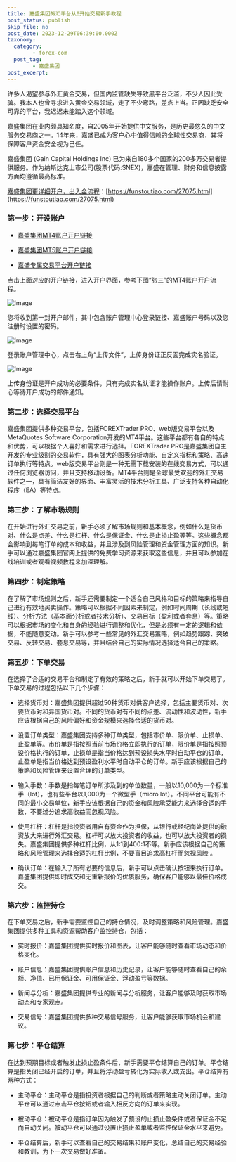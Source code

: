 ```yaml
---
title: 嘉盛集团外汇平台从0开始交易新手教程
post_status: publish
skip_file: no
post_date: 2023-12-29T06:39:00.000Z
taxonomy:
  category:
        - forex-com
  post_tag:
        - 嘉盛集团
post_excerpt: 
---
```

许多人渴望参与外汇黄金交易，但国内监管缺失导致黑平台泛滥，不少人因此受骗。我本人也曾寻求进入黄金交易领域，走了不少弯路，差点上当。正因缺乏安全可靠的平台，我迟迟未能踏入这个领域。

嘉盛集团在业内颇具知名度，自2005年开始提供中文服务，是历史最悠久的中文服务交易商之一。14年来，嘉盛已成为客户心中值得信赖的全球性交易商，其将保障客户资金安全视为己任。

嘉盛集团 (Gain Capital Holdings Inc) 已为来自180多个国家的200多万交易者提供服务。作为纳斯达克上市公司(股票代码:SNEX)，嘉盛在管理、财务和信息披露方面均遵循最高标准。

[嘉盛集团更详细开户，出入金流程](https://funstoutiao.com/27075.html)：[https://funstoutiao.com/27075.html](https://funstoutiao.com/27075.html)

### 第一步：开设账户

* [嘉盛集团MT4账户开户链接](https://s.ssgg.net/jsmt4)

* [嘉盛集团MT5账户开户链接](https://s.ssgg.net/jsmt5)

* [嘉盛专属交易平台开户链接](https://s.ssgg.net/js)

点击上面对应的开户链接，进入开户界面，参考下图“张三”的MT4账户开户流程。

![Image](https://prod-files-secure.s3.us-west-2.amazonaws.com/39ed1227-6d7d-4570-be36-9ccd4a2c4241/7a167aea-686b-400d-af59-4e18eb607a40/640.png?X-Amz-Algorithm=AWS4-HMAC-SHA256&X-Amz-Content-Sha256=UNSIGNED-PAYLOAD&X-Amz-Credential=ASIAZI2LB466SO775EO4%2F20251031%2Fus-west-2%2Fs3%2Faws4_request&X-Amz-Date=20251031T221308Z&X-Amz-Expires=3600&X-Amz-Security-Token=IQoJb3JpZ2luX2VjEFYaCXVzLXdlc3QtMiJGMEQCID1fSLVQUZEzp6%2Bvx%2FmkRed66wopaezyst8iCAGbscXGAiBTuDMyAqSHwEqleOR31fC7zJVYN6sWz89EWHgGeD8%2F8Cr%2FAwgfEAAaDDYzNzQyMzE4MzgwNSIMnd65GOKJaHmw%2FgGNKtwD%2BcPKTL4r08v%2FyQ2CiaB9sal3rPluDUgkem%2BAeeuR6fS%2BCBAofDok9enZzr30DdcGWJt%2FfYczk5%2Bb4i6yeMNVDZdTUgBz385%2BAGTXr3hyou3gOo%2FKrIAgibyH1%2Fg0cA1VeHN1IUiEozzWXJ2LMYjwWxaOtBuDpRQyvxU4Aic89m%2BgWBvleXmIcCrmSKtaW4G2rpXlRAuSafE5bFE6vtqNtQnJzLR3GfeXELkn0pwxjeZ9y6v7H2HJH0Y5REyeHABvs%2FgD02j8jhGFAWb%2FUh6pTt1e3TJONZVD7oc0jliG3kH9F3UjBwlxEk%2BXYJ4AP%2Bun36ryoiEY3zOHfyhLKxgzqfWCMHD7scp0UYIebgczMzDjYNsyYvNpDK3Bli9vBf7P9OvKFO2%2FV6H95MsPOyFD9bS2m8S%2BIc59AOmjMMxsTJT7heNO%2BwnaTx18JguGnhGUi5%2BVmcindlU4dPlPEKoaNevl63mvB2yrFCnRcRwNis79g3XfTVtYh4R0OtUTaHtNvo5Ykh5sNepbwJBkbyfictZ7%2BqgKJaOxaW5JGEnUkIoZJncH3ECWMj7u8P7L%2FIO59NVqG8QWV3lA4lejaSnb29U%2FEZp%2B%2BABIesA7vPyO1fCrZ6XvAd7DmH0GPZUwkOGUyAY6pgE5e2I%2BDx3g5GgvOMFuYSEmlB5PBolG70%2FWT%2FAOEMh%2BleOtaDSeL2xCaO2M7CEBnd6Ozn7XJT%2BqpE2Eh0R4KJFV0SSwWMUOsdTniOrDr%2F4lwFZpOlFOgDUHqERDZaztich8XHK5PsuH9OKUdfRZn1ehyI%2F22YuIpLMArEI35tOjUA7NP7vJ%2F5dPcKXBEUp6ZV70fQZqGJF0NTzfTqfZ2K6bI8rGwLUM&X-Amz-Signature=cde16c43e3713c821101f3e5be818edb34d6c62fc1bfeb96fc6cc071d37ad128&X-Amz-SignedHeaders=host&x-amz-checksum-mode=ENABLED&x-id=GetObject)

您将收到第一封开户邮件，其中包含账户管理中心登录链接、嘉盛账户号码以及您注册时设置的密码。

![Image](https://prod-files-secure.s3.us-west-2.amazonaws.com/39ed1227-6d7d-4570-be36-9ccd4a2c4241/eaa1c6b3-2877-4284-a0e1-530e222c27fb/image.png?X-Amz-Algorithm=AWS4-HMAC-SHA256&X-Amz-Content-Sha256=UNSIGNED-PAYLOAD&X-Amz-Credential=ASIAZI2LB466SO775EO4%2F20251031%2Fus-west-2%2Fs3%2Faws4_request&X-Amz-Date=20251031T221308Z&X-Amz-Expires=3600&X-Amz-Security-Token=IQoJb3JpZ2luX2VjEFYaCXVzLXdlc3QtMiJGMEQCID1fSLVQUZEzp6%2Bvx%2FmkRed66wopaezyst8iCAGbscXGAiBTuDMyAqSHwEqleOR31fC7zJVYN6sWz89EWHgGeD8%2F8Cr%2FAwgfEAAaDDYzNzQyMzE4MzgwNSIMnd65GOKJaHmw%2FgGNKtwD%2BcPKTL4r08v%2FyQ2CiaB9sal3rPluDUgkem%2BAeeuR6fS%2BCBAofDok9enZzr30DdcGWJt%2FfYczk5%2Bb4i6yeMNVDZdTUgBz385%2BAGTXr3hyou3gOo%2FKrIAgibyH1%2Fg0cA1VeHN1IUiEozzWXJ2LMYjwWxaOtBuDpRQyvxU4Aic89m%2BgWBvleXmIcCrmSKtaW4G2rpXlRAuSafE5bFE6vtqNtQnJzLR3GfeXELkn0pwxjeZ9y6v7H2HJH0Y5REyeHABvs%2FgD02j8jhGFAWb%2FUh6pTt1e3TJONZVD7oc0jliG3kH9F3UjBwlxEk%2BXYJ4AP%2Bun36ryoiEY3zOHfyhLKxgzqfWCMHD7scp0UYIebgczMzDjYNsyYvNpDK3Bli9vBf7P9OvKFO2%2FV6H95MsPOyFD9bS2m8S%2BIc59AOmjMMxsTJT7heNO%2BwnaTx18JguGnhGUi5%2BVmcindlU4dPlPEKoaNevl63mvB2yrFCnRcRwNis79g3XfTVtYh4R0OtUTaHtNvo5Ykh5sNepbwJBkbyfictZ7%2BqgKJaOxaW5JGEnUkIoZJncH3ECWMj7u8P7L%2FIO59NVqG8QWV3lA4lejaSnb29U%2FEZp%2B%2BABIesA7vPyO1fCrZ6XvAd7DmH0GPZUwkOGUyAY6pgE5e2I%2BDx3g5GgvOMFuYSEmlB5PBolG70%2FWT%2FAOEMh%2BleOtaDSeL2xCaO2M7CEBnd6Ozn7XJT%2BqpE2Eh0R4KJFV0SSwWMUOsdTniOrDr%2F4lwFZpOlFOgDUHqERDZaztich8XHK5PsuH9OKUdfRZn1ehyI%2F22YuIpLMArEI35tOjUA7NP7vJ%2F5dPcKXBEUp6ZV70fQZqGJF0NTzfTqfZ2K6bI8rGwLUM&X-Amz-Signature=245d3c18b903ce024943bf06b5a3347f249dabd76e653e1114135bb033ab508b&X-Amz-SignedHeaders=host&x-amz-checksum-mode=ENABLED&x-id=GetObject)

登录账户管理中心，点击右上角“上传文件”，上传身份证正反面完成实名验证。

![Image](https://prod-files-secure.s3.us-west-2.amazonaws.com/39ed1227-6d7d-4570-be36-9ccd4a2c4241/54090639-09fc-46b4-a135-e0289f707147/image.png?X-Amz-Algorithm=AWS4-HMAC-SHA256&X-Amz-Content-Sha256=UNSIGNED-PAYLOAD&X-Amz-Credential=ASIAZI2LB466SO775EO4%2F20251031%2Fus-west-2%2Fs3%2Faws4_request&X-Amz-Date=20251031T221308Z&X-Amz-Expires=3600&X-Amz-Security-Token=IQoJb3JpZ2luX2VjEFYaCXVzLXdlc3QtMiJGMEQCID1fSLVQUZEzp6%2Bvx%2FmkRed66wopaezyst8iCAGbscXGAiBTuDMyAqSHwEqleOR31fC7zJVYN6sWz89EWHgGeD8%2F8Cr%2FAwgfEAAaDDYzNzQyMzE4MzgwNSIMnd65GOKJaHmw%2FgGNKtwD%2BcPKTL4r08v%2FyQ2CiaB9sal3rPluDUgkem%2BAeeuR6fS%2BCBAofDok9enZzr30DdcGWJt%2FfYczk5%2Bb4i6yeMNVDZdTUgBz385%2BAGTXr3hyou3gOo%2FKrIAgibyH1%2Fg0cA1VeHN1IUiEozzWXJ2LMYjwWxaOtBuDpRQyvxU4Aic89m%2BgWBvleXmIcCrmSKtaW4G2rpXlRAuSafE5bFE6vtqNtQnJzLR3GfeXELkn0pwxjeZ9y6v7H2HJH0Y5REyeHABvs%2FgD02j8jhGFAWb%2FUh6pTt1e3TJONZVD7oc0jliG3kH9F3UjBwlxEk%2BXYJ4AP%2Bun36ryoiEY3zOHfyhLKxgzqfWCMHD7scp0UYIebgczMzDjYNsyYvNpDK3Bli9vBf7P9OvKFO2%2FV6H95MsPOyFD9bS2m8S%2BIc59AOmjMMxsTJT7heNO%2BwnaTx18JguGnhGUi5%2BVmcindlU4dPlPEKoaNevl63mvB2yrFCnRcRwNis79g3XfTVtYh4R0OtUTaHtNvo5Ykh5sNepbwJBkbyfictZ7%2BqgKJaOxaW5JGEnUkIoZJncH3ECWMj7u8P7L%2FIO59NVqG8QWV3lA4lejaSnb29U%2FEZp%2B%2BABIesA7vPyO1fCrZ6XvAd7DmH0GPZUwkOGUyAY6pgE5e2I%2BDx3g5GgvOMFuYSEmlB5PBolG70%2FWT%2FAOEMh%2BleOtaDSeL2xCaO2M7CEBnd6Ozn7XJT%2BqpE2Eh0R4KJFV0SSwWMUOsdTniOrDr%2F4lwFZpOlFOgDUHqERDZaztich8XHK5PsuH9OKUdfRZn1ehyI%2F22YuIpLMArEI35tOjUA7NP7vJ%2F5dPcKXBEUp6ZV70fQZqGJF0NTzfTqfZ2K6bI8rGwLUM&X-Amz-Signature=9fed50e29f882a6157e9cf427a7fa72d956974d47fa49a17e79008c46798d806&X-Amz-SignedHeaders=host&x-amz-checksum-mode=ENABLED&x-id=GetObject)

上传身份证是开户成功的必要条件，只有完成实名认证才能操作账户。上传后请耐心等待开户成功的邮件通知。

### 第二步：选择交易平台

嘉盛集团提供多种交易平台，包括FOREXTrader PRO、web版交易平台以及MetaQuotes Software Corporation开发的MT4平台。这些平台都有各自的特点和优势，可以根据个人喜好和需求进行选择。FOREXTrader PRO是嘉盛集团自主开发的专业级别的交易软件，具有强大的图表分析功能、自定义指标和策略、高速订单执行等特点。web版交易平台则是一种无需下载安装的在线交易方式，可以通过任何浏览器访问，并且支持移动设备。MT4平台则是全球最受欢迎的外汇交易软件之一，具有简洁友好的界面、丰富灵活的技术分析工具、广泛支持各种自动化程序（EA）等特点。

### 第三步：了解市场规则

在开始进行外汇交易之前，新手必须了解市场规则和基本概念，例如什么是货币对、什么是点差、什么是杠杆、什么是保证金、什么是止损止盈等等。这些概念都会影响到每笔订单的成本和收益，并且涉及到风险管理和资金管理方面的知识。新手可以通过嘉盛集团官网上提供的免费学习资源来获取这些信息，并且可以参加在线培训或者观看视频教程来加深理解。

### 第四步：制定策略

在了解了市场规则之后，新手还需要制定一个适合自己风格和目标的策略来指导自己进行有效地买卖操作。策略可以根据不同因素来制定，例如时间周期（长线或短线）、分析方法（基本面分析或者技术分析）、交易目标（盈利或者套息）等。策略可以根据市场的变化和自身的经验进行调整和优化，但是必须有一定的逻辑和依据，不能随意变动。新手可以参考一些常见的外汇交易策略，例如趋势跟踪、突破交易、反转交易、套息交易等，并且结合自己的实际情况选择适合自己的策略。

### 第五步：下单交易

在选择了合适的交易平台和制定了有效的策略之后，新手就可以开始下单交易了。下单交易的过程包括以下几个步骤：

* 选择货币对：嘉盛集团提供超过50种货币对供客户选择，包括主要货币对、次要货币对和异国货币对。不同的货币对有不同的点差、流动性和波动性，新手应该根据自己的风险偏好和资金规模来选择合适的货币对。

* 设置订单类型：嘉盛集团支持多种订单类型，包括市价单、限价单、止损单、止盈单等。市价单是指按照当前市场价格立即执行的订单，限价单是指按照预设价格执行的订单，止损单是指当价格达到预设损失水平时自动平仓的订单，止盈单是指当价格达到预设盈利水平时自动平仓的订单。新手应该根据自己的策略和风险管理来设置合理的订单类型。

* 输入手数：手数是指每笔订单所涉及到的单位数量，一般以10,000为一个标准手（lot），也有些平台以1,000为一个微型手（micro lot）。不同平台可能有不同的最小交易单位，新手应该根据自己的资金和风险承受能力来选择合适的手数，不要过分追求高收益而忽视风险。

* 使用杠杆：杠杆是指投资者用自有资金作为担保，从银行或经纪商处提供的融资放大来进行外汇交易。杠杆可以放大投资者的收益，也可以放大投资者的损失。嘉盛集团提供多种杠杆比例，从1:1到400:1不等。新手应该根据自己的策略和风险管理来选择合适的杠杆比例，不要盲目追求高杠杆而忽视风险 。

* 确认订单：在输入了所有必要的信息后，新手可以点击确认按钮来执行订单。嘉盛集团提供即时成交和无重新报价的优质服务，确保客户能够以最佳价格成交。

### 第六步：监控持仓

在下单交易之后，新手需要监控自己的持仓情况，及时调整策略和风险管理。嘉盛集团提供多种工具和资源帮助客户监控持仓，包括：

* 实时报价：嘉盛集团提供实时报价和图表，让客户能够随时查看市场动态和价格变化。

* 账户信息：嘉盛集团提供账户信息和历史记录，让客户能够随时查看自己的余额、净值、已用保证金、可用保证金、浮动盈亏等数据。

* 新闻与分析：嘉盛集团提供专业的新闻与分析服务，让客户能够及时获取市场动态和专家观点。

* 交易信号：嘉盛集团提供多种交易信号服务，让客户能够获取市场机会和建议。

### 第七步：平仓结算

在达到预期目标或者触发止损止盈条件后，新手需要平仓结算自己的订单。平仓结算是指关闭已经开启的订单，并且将浮动盈亏转化为实际收入或支出。平仓结算有两种方式：

* 主动平仓：主动平仓是指投资者根据自己的判断或者策略主动关闭订单。主动平仓可以通过点击平仓按钮或者输入相反方向的订单来实现。

* 被动平仓：被动平仓是指订单因为触发了预设的止损止盈条件或者保证金不足而自动关闭。被动平仓可以通过设置止损止盈单或者监控保证金水平来避免。

* 平仓结算后，新手可以查看自己的交易结果和账户变化，总结自己的交易经验和教训，为下一次交易做好准备。